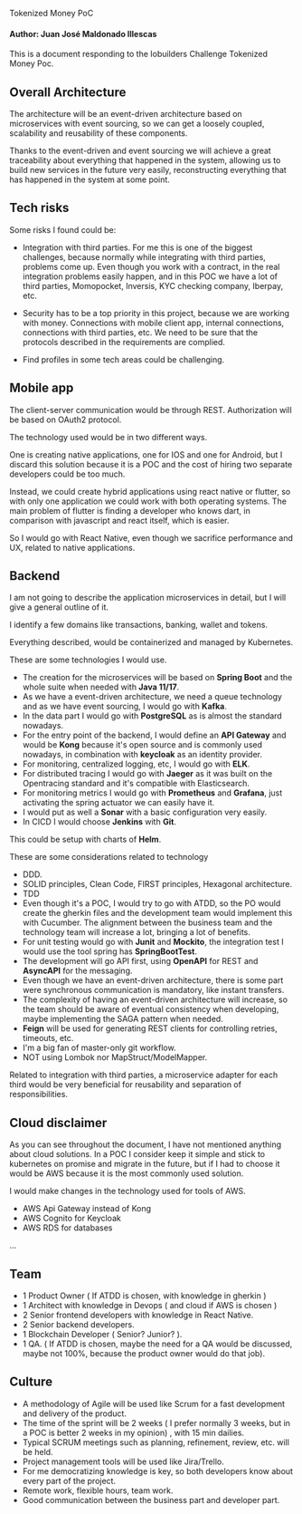Tokenized Money PoC

#### Author: Juan José Maldonado Illescas

This is a document responding to the Iobuilders Challenge Tokenized Money Poc.

## Overall Architecture

The architecture will be an event-driven architecture based on microservices with event sourcing, so we can get a loosely coupled,
scalability and reusability of these components.

Thanks to the event-driven and event sourcing we will achieve a great traceability about everything that happened in the system, 
allowing us to build new services in the future very easily, reconstructing everything that has happened in the system at some point.

## Tech risks

Some risks I found could be:

- Integration with third parties. For me this is one of the biggest challenges, because normally while integrating with third parties, problems come up. Even though you work with a
contract, in the real integration problems easily happen, and in this POC we have a lot of third parties, Momopocket, Inversis, KYC checking company, Iberpay, etc.

- Security has to be a top priority in this project, because we are working with money. Connections with mobile client app, internal connections, connections with third parties, etc.
 We need to be sure that the protocols described in the requirements are complied.

- Find profiles in some tech areas could be challenging.

## Mobile app 

The client-server communication would be through REST. Authorization will be based on OAuth2 protocol.

The technology used would be in two different ways.

One is creating native applications, one for IOS and one for Android, but I discard this solution because it is a POC and the cost of hiring two separate developers
could be too much. 

Instead, we could create hybrid applications using react native or flutter, so with only one application we could work with both operating systems. The main problem of flutter
is finding a developer who knows dart, in comparison with javascript and react itself, which is easier.

So I would go with React Native, even though we sacrifice performance and UX, related to native applications.

## Backend

I am not going to describe the application microservices in detail, but I will give a general outline of it.

I identify a few domains like transactions, banking, wallet and tokens.

Everything described, would be containerized and managed by Kubernetes.

These are some technologies I would use.

- The creation for the microservices will be based on **Spring Boot** and the whole suite when needed with **Java 11/17**.
- As we have a event-driven architecture, we need a queue technology and as we have event sourcing, I would go with **Kafka**.
- In the data part I would go with **PostgreSQL** as is almost the standard nowadays.
- For the entry point of the backend, I would define an **API Gateway** and would be **Kong** because it's open source and is commonly used nowadays, in combination with **keycloak** as an identity provider.
- For monitoring, centralized logging, etc, I would go with **ELK**. 
- For distributed tracing I would go with **Jaeger** as it was built on the Opentracing standard and it's compatible with Elasticsearch.
- For monitoring metrics I would go with **Prometheus** and **Grafana**, just activating the spring actuator we can easily have it.
- I would put as well a **Sonar** with a basic configuration very easily.
- In CICD I would choose **Jenkins** with **Git**.

This could be setup with charts of **Helm**. 

These are some considerations related to technology

- DDD.
- SOLID principles, Clean Code, FIRST principles, Hexagonal architecture.
- TDD
- Even though it's a POC, I would try to go with ATDD, so the PO would create the gherkin files and the development team would implement this with Cucumber. The alignment between the business team and the technology team will increase a lot, bringing a lot of benefits.
- For unit testing would go with **Junit** and **Mockito**, the integration test I would use the tool spring has **SpringBootTest**.
- The development will go API first, using **OpenAPI** for REST and **AsyncAPI** for the messaging.
- Even though we have an event-driven architecture, there is some part were synchronous communication is mandatory, like instant transfers.
- The complexity of having an event-driven architecture will increase, so the team should be aware of eventual consistency when developing, maybe implementing the SAGA pattern when needed.
- **Feign** will be used for generating REST clients for controlling retries, timeouts, etc.
- I'm a big fan of master-only git workflow.
- NOT using Lombok nor MapStruct/ModelMapper.

Related to integration with third parties, a microservice adapter for each third would be very beneficial for reusability and separation of responsibilities.

## Cloud disclaimer

As you can see throughout the document, I have not mentioned anything about cloud solutions. In a POC I consider keep it simple and stick to kubernetes on promise and migrate in the future, but if I had to choose
it would be AWS because it is the most commonly used solution.

I would make changes in the technology used for tools of AWS.

- AWS Api Gateway instead of Kong
- AWS Cognito for Keycloak
- AWS RDS for databases

...

## Team

- 1 Product Owner ( If ATDD is chosen, with knowledge in gherkin )
- 1 Architect with knowledge in Devops ( and cloud if AWS is chosen )
- 2 Senior frontend developers with knowledge in React Native.
- 2 Senior backend developers.
- 1 Blockchain Developer ( Senior? Junior? ).
- 1 QA. ( If ATDD is chosen, maybe the need for a QA would be discussed, maybe not 100%, because the product owner would do that job).


## Culture

- A methodology of Agile will be used like Scrum for a fast development and delivery of the product.
- The time of the sprint will be 2 weeks ( I prefer normally 3 weeks, but in a POC is better 2 weeks in my opinion) , with 15 min dailies.
- Typical SCRUM meetings such as planning, refinement, review, etc. will be held.
- Project management tools will be used like Jira/Trello.
- For me democratizing knowledge is key, so both developers know about every part of the project.
- Remote work, flexible hours, team work.
- Good communication between the business part and developer part.

